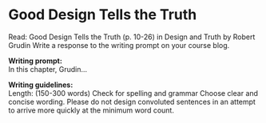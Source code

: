 # Good Design Tells the Truth

Read: Good Design Tells the Truth (p. 10-26) in Design and Truth by Robert Grudin
Write a response to the writing prompt on your course blog.

**Writing prompt:**  
In this chapter, Grudin...

**Writing guidelines:**  
Length: (150-300 words)
Check for spelling and grammar
Choose clear and concise wording. Please do not design convoluted sentences in an attempt to arrive more quickly at the minimum word count.